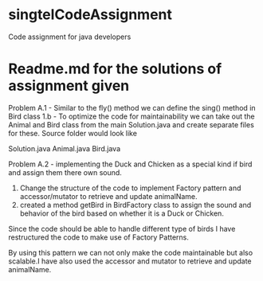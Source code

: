 # singtelCodeAssignment
Code assignment for java developers

# Readme.md for the solutions of assignment given

Problem A.1 - Similar to the fly() method we can define the sing() method in Bird class
1.b - To optimize the code for maintainability we can take out the Animal and Bird class from the main Solution.java and create separate files for these.
Source folder would look like

Solution.java
Animal.java
Bird.java

Problem A.2 - implementing the Duck and Chicken as a special kind if bird and assign them there own sound.

1. Change the structure of the code to implement Factory pattern and accessor/mutator to retrieve and update animalName.
2. created a method getBird in BirdFactory class to assign the sound and behavior of the bird based on whether it is a Duck or Chicken.

Since the code should be able to handle different type of birds I have restructured the code to make use of Factory Patterns.

By using this pattern we can not only make the code maintainable but also scalable.I  have also used the accessor and mutator to retrieve and update animalName.
